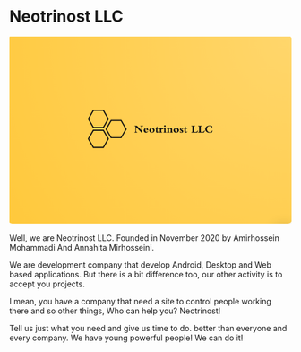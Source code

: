 # Neotrinost LLC

[![Cover](profile/neotrinost-cover.png)](#)

Well, we are Neotrinost LLC. Founded in November 2020 by Amirhossein Mohammadi And Annahita Mirhosseini.

We are development company that develop Android, Desktop and Web based applications. But there is a bit difference too, our other activity is to accept you projects.

I mean, you have a company that need a site to control people working there and so other things, Who can help you? Neotrinost!

Tell us just what you need and give us time to do. better than everyone and every company. We have young powerful people! We can do it!
